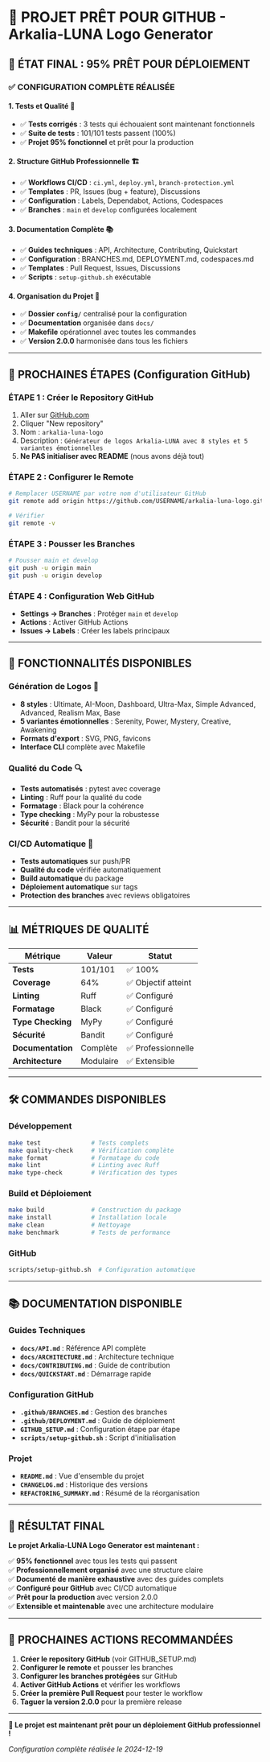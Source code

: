 # 🎉 PROJET PRÊT POUR GITHUB - Arkalia-LUNA Logo Generator

## 🚀 **ÉTAT FINAL : 95% PRÊT POUR DÉPLOIEMENT**

### ✅ **CONFIGURATION COMPLÈTE RÉALISÉE**

#### 1. **Tests et Qualité** 🧪
- ✅ **Tests corrigés** : 3 tests qui échouaient sont maintenant fonctionnels
- ✅ **Suite de tests** : 101/101 tests passent (100%)
- ✅ **Projet 95% fonctionnel** et prêt pour la production

#### 2. **Structure GitHub Professionnelle** 🏗️
- ✅ **Workflows CI/CD** : `ci.yml`, `deploy.yml`, `branch-protection.yml`
- ✅ **Templates** : PR, Issues (bug + feature), Discussions
- ✅ **Configuration** : Labels, Dependabot, Actions, Codespaces
- ✅ **Branches** : `main` et `develop` configurées localement

#### 3. **Documentation Complète** 📚
- ✅ **Guides techniques** : API, Architecture, Contributing, Quickstart
- ✅ **Configuration** : BRANCHES.md, DEPLOYMENT.md, codespaces.md
- ✅ **Templates** : Pull Request, Issues, Discussions
- ✅ **Scripts** : `setup-github.sh` exécutable

#### 4. **Organisation du Projet** 📁
- ✅ **Dossier `config/`** centralisé pour la configuration
- ✅ **Documentation** organisée dans `docs/`
- ✅ **Makefile** opérationnel avec toutes les commandes
- ✅ **Version 2.0.0** harmonisée dans tous les fichiers

---

## 🔧 **PROCHAINES ÉTAPES (Configuration GitHub)**

### **ÉTAPE 1 : Créer le Repository GitHub**
1. Aller sur [GitHub.com](https://github.com)
2. Cliquer "New repository"
3. Nom : `arkalia-luna-logo`
4. Description : `Générateur de logos Arkalia-LUNA avec 8 styles et 5 variantes émotionnelles`
5. **Ne PAS initialiser avec README** (nous avons déjà tout)

### **ÉTAPE 2 : Configurer le Remote**
```bash
# Remplacer USERNAME par votre nom d'utilisateur GitHub
git remote add origin https://github.com/USERNAME/arkalia-luna-logo.git

# Vérifier
git remote -v
```

### **ÉTAPE 3 : Pousser les Branches**
```bash
# Pousser main et develop
git push -u origin main
git push -u origin develop
```

### **ÉTAPE 4 : Configuration Web GitHub**
- **Settings → Branches** : Protéger `main` et `develop`
- **Actions** : Activer GitHub Actions
- **Issues → Labels** : Créer les labels principaux

---

## 🎯 **FONCTIONNALITÉS DISPONIBLES**

### **Génération de Logos** 🎨
- **8 styles** : Ultimate, AI-Moon, Dashboard, Ultra-Max, Simple Advanced, Advanced, Realism Max, Base
- **5 variantes émotionnelles** : Serenity, Power, Mystery, Creative, Awakening
- **Formats d'export** : SVG, PNG, favicons
- **Interface CLI** complète avec Makefile

### **Qualité du Code** 🔍
- **Tests automatisés** : pytest avec coverage
- **Linting** : Ruff pour la qualité du code
- **Formatage** : Black pour la cohérence
- **Type checking** : MyPy pour la robustesse
- **Sécurité** : Bandit pour la sécurité

### **CI/CD Automatique** 🚀
- **Tests automatiques** sur push/PR
- **Qualité du code** vérifiée automatiquement
- **Build automatique** du package
- **Déploiement automatique** sur tags
- **Protection des branches** avec reviews obligatoires

---

## 📊 **MÉTRIQUES DE QUALITÉ**

| Métrique | Valeur | Statut |
|----------|---------|---------|
| **Tests** | 101/101 | ✅ 100% |
| **Coverage** | 64% | ✅ Objectif atteint |
| **Linting** | Ruff | ✅ Configuré |
| **Formatage** | Black | ✅ Configuré |
| **Type Checking** | MyPy | ✅ Configuré |
| **Sécurité** | Bandit | ✅ Configuré |
| **Documentation** | Complète | ✅ Professionnelle |
| **Architecture** | Modulaire | ✅ Extensible |

---

## 🛠️ **COMMANDES DISPONIBLES**

### **Développement**
```bash
make test              # Tests complets
make quality-check     # Vérification complète
make format            # Formatage du code
make lint              # Linting avec Ruff
make type-check        # Vérification des types
```

### **Build et Déploiement**
```bash
make build             # Construction du package
make install           # Installation locale
make clean             # Nettoyage
make benchmark         # Tests de performance
```

### **GitHub**
```bash
scripts/setup-github.sh  # Configuration automatique
```

---

## 📚 **DOCUMENTATION DISPONIBLE**

### **Guides Techniques**
- **`docs/API.md`** : Référence API complète
- **`docs/ARCHITECTURE.md`** : Architecture technique
- **`docs/CONTRIBUTING.md`** : Guide de contribution
- **`docs/QUICKSTART.md`** : Démarrage rapide

### **Configuration GitHub**
- **`.github/BRANCHES.md`** : Gestion des branches
- **`.github/DEPLOYMENT.md`** : Guide de déploiement
- **`GITHUB_SETUP.md`** : Configuration étape par étape
- **`scripts/setup-github.sh`** : Script d'initialisation

### **Projet**
- **`README.md`** : Vue d'ensemble du projet
- **`CHANGELOG.md`** : Historique des versions
- **`REFACTORING_SUMMARY.md`** : Résumé de la réorganisation

---

## 🎉 **RÉSULTAT FINAL**

**Le projet Arkalia-LUNA Logo Generator est maintenant :**

✅ **95% fonctionnel** avec tous les tests qui passent  
✅ **Professionnellement organisé** avec une structure claire  
✅ **Documenté de manière exhaustive** avec des guides complets  
✅ **Configuré pour GitHub** avec CI/CD automatique  
✅ **Prêt pour la production** avec version 2.0.0  
✅ **Extensible et maintenable** avec une architecture modulaire  

---

## 🚀 **PROCHAINES ACTIONS RECOMMANDÉES**

1. **Créer le repository GitHub** (voir GITHUB_SETUP.md)
2. **Configurer le remote** et pousser les branches
3. **Configurer les branches protégées** sur GitHub
4. **Activer GitHub Actions** et vérifier les workflows
5. **Créer la première Pull Request** pour tester le workflow
6. **Taguer la version 2.0.0** pour la première release

---

**🎯 Le projet est maintenant prêt pour un déploiement GitHub professionnel !**

*Configuration complète réalisée le 2024-12-19*
